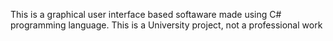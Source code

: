 This is a graphical user interface based softaware made using C# programming language.
This is a University project, not a professional work
